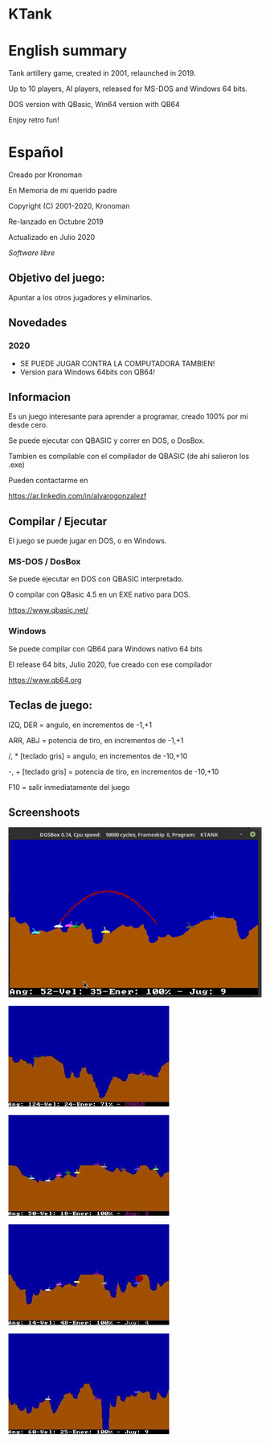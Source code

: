 # KTank

# English summary

Tank artillery game, created in 2001, relaunched in 2019.

Up to 10 players, AI players, released for MS-DOS and Windows 64 bits.

DOS version with QBasic, Win64 version with QB64

Enjoy retro fun! 

# Español

Creado por Kronoman

En Memoria de mi querido padre

Copyright (C) 2001-2020, Kronoman

Re-lanzado en Octubre 2019

Actualizado en Julio 2020

*Software libre*

## Objetivo del juego:

Apuntar a los otros jugadores y eliminarlos.

## Novedades

### 2020
* SE PUEDE JUGAR CONTRA LA COMPUTADORA TAMBIEN!
* Version para Windows 64bits con QB64!

## Informacion

Es un juego interesante para aprender a programar, creado 100% por mi desde cero.

Se puede ejecutar con QBASIC y correr en DOS, o DosBox.

Tambien es compilable con el compilador de QBASIC (de ahi salieron los .exe)

Pueden contactarme en

https://ar.linkedin.com/in/alvarogonzalezf

## Compilar / Ejecutar

El juego se puede jugar en DOS, o en Windows.

### MS-DOS / DosBox

Se puede ejecutar en DOS con QBASIC interpretado.

O compilar con QBasic 4.5 en un EXE nativo para DOS.

https://www.qbasic.net/

### Windows

Se puede compilar con QB64 para Windows nativo 64 bits

El release 64 bits, Julio 2020, fue creado con ese compilador

https://www.qb64.org


## Teclas de juego:

IZQ, DER = angulo, en incrementos de -1,+1

ARR, ABJ = potencia de tiro, en incrementos de -1,+1

/, * [teclado gris] = angulo, en incrementos de -10,+10

-, + [teclado gris] = potencia de tiro, en incrementos de -10,+10

F10 = salir inmediatamente del juego

## Screenshoots

![ScreenShot](/screenshots/1.jpg)

![ScreenShot](/screenshots/2.jpg)

![ScreenShot](/screenshots/3.jpg)

![ScreenShot](/screenshots/4.jpg)

![ScreenShot](/screenshots/5.jpg)
